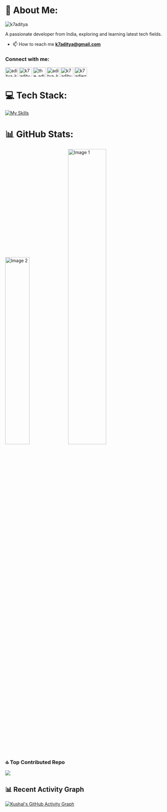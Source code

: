 
# 💫 About Me:
<p align="left"> <img src="https://komarev.com/ghpvc/?username=k7aditya&label=Profile%20views&color=0e75b6&style=flat" alt="k7aditya" /> </p>

A passionate developer from India, exploring and learning latest tech fields.

- 📫 How to reach me **k7aditya@gmail.com**

<h3 align="left">Connect with me:</h3>



<p align="left">
<a href="https://twitter.com/aditya_k1955" target="blank"><img align="center" src="https://raw.githubusercontent.com/rahuldkjain/github-profile-readme-generator/master/src/images/icons/Social/twitter.svg" alt="aditya_k1955" height="30" width="40" /></a>
<a href="https://linkedin.com/in/k7aditya" target="blank"><img align="center" src="https://raw.githubusercontent.com/rahuldkjain/github-profile-readme-generator/master/src/images/icons/Social/linked-in-alt.svg" alt="k7aditya" height="30" width="40" /></a>
<a href="https://instagram.com/the_aditya_k_" target="blank"><img align="center" src="https://raw.githubusercontent.com/rahuldkjain/github-profile-readme-generator/master/src/images/icons/Social/instagram.svg" alt="the_aditya_k_" height="30" width="40" /></a>
<a href="https://codeforces.com/profile/aditya_k_iiita" target="blank"><img align="center" src="https://raw.githubusercontent.com/rahuldkjain/github-profile-readme-generator/master/src/images/icons/Social/codeforces.svg" alt="aditya_k_iiita" height="30" width="40" /></a>
<a href="https://www.leetcode.com/k7aditya" target="blank"><img align="center" src="https://raw.githubusercontent.com/rahuldkjain/github-profile-readme-generator/master/src/images/icons/Social/leet-code.svg" alt="k7aditya" height="30" width="40" /></a>
<a href="https://auth.geeksforgeeks.org/user/k7adiez3d" target="blank"><img align="center" src="https://raw.githubusercontent.com/rahuldkjain/github-profile-readme-generator/master/src/images/icons/Social/geeks-for-geeks.svg" alt="k7adiez3d" height="30" width="40" /></a>
</p>

# 💻 Tech Stack:
[![My Skills](https://skillicons.dev/icons?i=cpp,c,python,git,html,css,figma,javascript,react,mysql,linux,github,bootstrap,nodejs,expressjs,mysql,postgresql,jquery)](https://github.com/k7aditya)

# 📊 GitHub Stats:
<span><img style="width: 39%;" src="https://github-readme-stats.vercel.app/api/top-langs/?username=k7aditya&theme=nightowl&hide_border=false&include_all_commits=false&count_private=false&layout=compact" alt="Image 2"></span>
<span><img style="width: 49%;" src="https://github-readme-stats.vercel.app/api?username=k7aditya&theme=nightowl&hide_border=false&include_all_commits=false&count_private=false" alt="Image 1"></span>


### 🔝 Top Contributed Repo
![](https://github-contributor-stats.vercel.app/api?username=k7aditya&limit=5&theme=radical&combine_all_yearly_contributions=true)

## 📊 Recent Activity Graph
[![Kushal's GitHub Activity Graph](https://github-readme-activity-graph.vercel.app/graph?username=k7aditya&bg_color=000000&color=ababab&line=7e00e6&point=d1d1d1&area=true&hide_border=true)](https://github.com/k7aditya)


